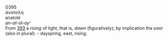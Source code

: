 <body>
  <p>G395<br>  ἀνατολή  <br> anatolē  <br><i>an-at-ol-ay‘ </i><br>From <a href="g0393.htm">393</a>  a <i>rising</i> of light, that is, <i>dawn</i> (figuratively); by implication the <i>east</i> (also in plural): - dayspring, east, rising.<br></p>
 </body>